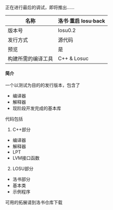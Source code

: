正在进行最后的调试，即将推出……

| 名称        | 洛书·重启   losu·back  |
|-----------|-------------|
| 版本号       | losu0.2     |
| 发行方式      | 源代码         |
| 预览        | 是           |
| 构建所需的编译工具 | C++ & Losuc |

#### 简介
一个以测试为目的的发行版本，包含了
+ 编译器
+ 解释器
+ 现阶段开发完成的基本库

代码包括
1. C++部分
+ 编译器
+ 解释器
+ LPT
+ LVM接口函数
2. LOSU部分
+ 洛书部分
+ 基本类
+ 示例程序

可用的拓展请到洛书仓库下载
